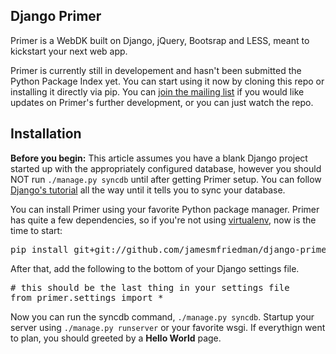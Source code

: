 Django Primer
-------------
Primer is a WebDK built on Django, jQuery, Bootsrap and LESS, meant to kickstart your next web app.<br/>

Primer is currently still in developement and hasn't been submitted the Python Package Index yet. You can start using it now by cloning this repo or installing it directly via pip. You can <a href="http://eepurl.com/vMcH5" target="_blank">join the mailing list</a> if you would like updates on Primer's further development, or you can just watch the repo.


Installation
------------
<b>Before you begin:</b> This article assumes you have a blank Django project started up with the appropriately configured database, however you should NOT run <code>./manage.py syncdb</code> until after getting Primer setup. You can follow <a href="https://docs.djangoproject.com/en/dev/intro/tutorial01/" target="_blank">Django's tutorial</a> all the way until it tells you to sync your database.<br/>

<p>You can install Primer using your favorite Python package manager. Primer has quite a few dependencies, so if you're not using <a href="http://pypi.python.org/pypi/virtualenv" target="_blank">virtualenv</a>, now is the time to start:</p>
<pre class="prettyprint linenums">
pip install git+git://github.com/jamesmfriedman/django-primer.git
</pre>

<p>After that, add the following to the bottom of your Django settings file.</p>

<pre class="prettyprint linenums">
# this should be the last thing in your settings file
from primer.settings import *
</pre>
	
<p>Now you can run the syncdb command, <code>./manage.py syncdb</code>. Startup your server using <code>./manage.py runserver</code> or your favorite wsgi. If everythign went 	to plan, you should greeted by a <b>Hello World</b> page.</p>
